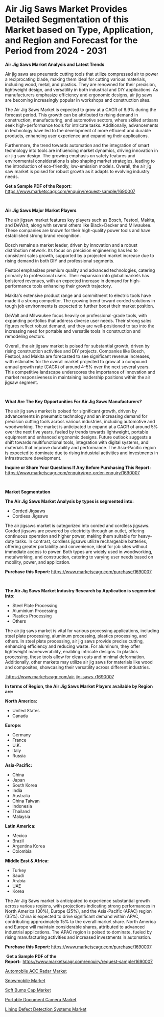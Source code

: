 <p><h1>Air Jig Saws Market Provides Detailed Segmentation of this Market based on Type, Application, and Region and Forecast for the Period from 2024 - 2031</h1></p><p><strong>Air Jig Saws Market Analysis and Latest Trends</strong></p>
<p><p>Air jig saws are pneumatic cutting tools that utilize compressed air to power a reciprocating blade, making them ideal for cutting various materials, including wood, metal, and plastics. They are renowned for their precision, lightweight design, and versatility in both industrial and DIY applications. As manufacturers emphasize efficiency and ergonomic designs, air jig saws are becoming increasingly popular in workshops and construction sites.</p><p>The Air Jig Saws Market is expected to grow at a CAGR of 6.9% during the forecast period. This growth can be attributed to rising demand in construction, manufacturing, and automotive sectors, where skilled artisans seek high-performance tools for intricate tasks. Additionally, advancements in technology have led to the development of more efficient and durable products, enhancing user experience and expanding their applications. </p><p>Furthermore, the trend towards automation and the integration of smart technology into tools are influencing market dynamics, driving innovation in air jig saw design. The growing emphasis on safety features and environmental considerations is also shaping market strategies, leading to the introduction of eco-friendly, low-emission models. Overall, the air jig saw market is poised for robust growth as it adapts to evolving industry needs.</p></p>
<p><strong>Get a Sample PDF of the Report:&nbsp;</strong> <a href="https://www.marketscagr.com/enquiry/request-sample/1690007?utm_campaign=1557&utm_medium=2&utm_source=Github&utm_content=ia&utm_term=17102024&utm_id=air-jig-saws">https://www.marketscagr.com/enquiry/request-sample/1690007</a></p>
<p>&nbsp;</p>
<p><strong>Air Jig Saws Major Market Players</strong></p>
<p><p>The air jigsaw market features key players such as Bosch, Festool, Makita, and DeWalt, along with several others like Black+Decker and Milwaukee. These companies are known for their high-quality power tools and have established strong brand recognition.</p><p>Bosch remains a market leader, driven by innovation and a robust distribution network. Its focus on precision engineering has led to consistent sales growth, supported by a projected market increase due to rising demand in both DIY and professional segments.</p><p>Festool emphasizes premium quality and advanced technologies, catering primarily to professional users. Their expansion into global markets has bolstered revenues, with an expected increase in demand for high-performance tools enhancing their growth trajectory.</p><p>Makita's extensive product range and commitment to electric tools have made it a strong competitor. The growing trend toward corded solutions in tough job environments is expected to further boost their market position.</p><p>DeWalt and Milwaukee focus heavily on professional-grade tools, with expanding portfolios that address diverse user needs. Their strong sales figures reflect robust demand, and they are well-positioned to tap into the increasing need for portable and versatile tools in construction and remodeling sectors.</p><p>Overall, the air jigsaw market is poised for substantial growth, driven by rising construction activities and DIY projects. Companies like Bosch, Festool, and Makita are forecasted to see significant revenue increases, with estimates for the overall market projected to grow at a compound annual growth rate (CAGR) of around 4-5% over the next several years. This competitive landscape underscores the importance of innovation and market responsiveness in maintaining leadership positions within the air jigsaw segment.</p></p>
<p>&nbsp;</p>
<p><strong>What Are The Key Opportunities For Air Jig Saws Manufacturers?</strong></p>
<p><p>The air jig saws market is poised for significant growth, driven by advancements in pneumatic technology and an increasing demand for precision cutting tools across various industries, including automotive and woodworking. The market is anticipated to expand at a CAGR of around 5% over the next five years, fueled by trends towards lightweight, portable equipment and enhanced ergonomic designs. Future outlook suggests a shift towards multifunctional tools, integration with digital systems, and materials that improve durability and performance. The Asia-Pacific region is expected to dominate due to rising industrial activities and investments in infrastructure development.</p></p>
<p><strong>Inquire or Share Your Questions If Any Before Purchasing This Report:</strong> <a href="https://www.marketscagr.com/enquiry/pre-order-enquiry/1690007?utm_campaign=1557&utm_medium=2&utm_source=Github&utm_content=ia&utm_term=17102024&utm_id=air-jig-saws">https://www.marketscagr.com/enquiry/pre-order-enquiry/1690007</a></p>
<p>&nbsp;</p>
<p><strong>Market Segmentation</strong></p>
<p><strong>The Air Jig Saws Market Analysis by types is segmented into:</strong></p>
<p><ul><li>Corded Jigsaws</li><li>Cordless Jigsaws</li></ul></p>
<p><p>The air jigsaws market is categorized into corded and cordless jigsaws. Corded jigsaws are powered by electricity through an outlet, offering continuous operation and higher power, making them suitable for heavy-duty tasks. In contrast, cordless jigsaws utilize rechargeable batteries, offering greater portability and convenience, ideal for job sites without immediate access to power. Both types are widely used in woodworking, metalworking, and construction, catering to varying user needs based on mobility, power, and application.</p></p>
<p><strong>Purchase this Report:&nbsp;</strong><a href="https://www.marketscagr.com/purchase/1690007?utm_campaign=1557&utm_medium=2&utm_source=Github&utm_content=ia&utm_term=17102024&utm_id=air-jig-saws">https://www.marketscagr.com/purchase/1690007</a></p>
<p>&nbsp;</p>
<p><strong>The Air Jig Saws Market Industry Research by Application is segmented into:</strong></p>
<p><ul><li>Steel Plate Processing</li><li>Aluminium Processing</li><li>Plastics Processing</li><li>Others</li></ul></p>
<p><p>The air jig saws market is vital for various processing applications, including steel plate processing, aluminum processing, plastics processing, and others. In steel plate processing, air jig saws provide precise cutting, enhancing efficiency and reducing waste. For aluminum, they offer lightweight maneuverability, enabling intricate designs. In plastics processing, these tools allow for clean cuts and minimal deformation. Additionally, other markets may utilize air jig saws for materials like wood and composites, showcasing their versatility across different industries.</p></p>
<p><a href="https://www.marketscagr.com/air-jig-saws-r1690007?utm_campaign=1557&utm_medium=2&utm_source=Github&utm_content=ia&utm_term=17102024&utm_id=air-jig-saws">&nbsp;https://www.marketscagr.com/air-jig-saws-r1690007</a></p>
<p><strong>In terms of Region, the Air Jig Saws Market Players available by Region are:</strong></p>
<p>
    <p> <strong> North America: </strong>
        <ul>
            <li>United States</li>
            <li>Canada</li>
        </ul>
        </p> 
    <p> <strong> Europe: </strong>
        <ul>
            <li>Germany</li>
            <li>France</li>
            <li>U.K.</li>
            <li>Italy</li>
            <li>Russia</li>
        </ul>
        </p> 
    <p> <strong> Asia-Pacific: </strong>
        <ul>
            <li>China</li>
            <li>Japan</li>
            <li>South Korea</li>
            <li>India</li>
            <li>Australia</li>
            <li>China Taiwan</li>
            <li>Indonesia</li>
            <li>Thailand</li>
            <li>Malaysia</li>
        </ul>
        </p> 
    <p> <strong> Latin America: </strong>
        <ul>
            <li>Mexico</li>
            <li>Brazil</li>
            <li>Argentina Korea</li>
            <li>Colombia</li>
        </ul>
        </p> 
    <p> <strong> Middle East & Africa: </strong>
        <ul>
            <li>Turkey</li>
            <li>Saudi</li>
            <li>Arabia</li>
            <li>UAE</li>
            <li>Korea</li>
        </ul>
    </p>
    </p>
<p><p>The Air Jig Saws market is anticipated to experience substantial growth across various regions, with projections indicating strong performances in North America (30%), Europe (25%), and the Asia-Pacific (APAC) region (35%). China is expected to drive significant demand within APAC, contributing approximately 15% to the overall market share. North America and Europe will maintain considerable shares, attributed to advanced industrial applications. The APAC region is poised to dominate, fueled by rising manufacturing activities and increased investments in automation.</p></p>
<p><strong>Purchase this Report: </strong><a href="https://www.marketscagr.com/purchase/1690007?utm_campaign=1557&utm_medium=2&utm_source=Github&utm_content=ia&utm_term=17102024&utm_id=air-jig-saws">https://www.marketscagr.com/purchase/1690007</a></p>
<p>&nbsp;<strong>Get a Sample PDF of the Report:&nbsp;&nbsp;</strong><a href="https://www.marketscagr.com/enquiry/request-sample/1690007?utm_campaign=1557&utm_medium=2&utm_source=Github&utm_content=ia&utm_term=17102024&utm_id=air-jig-saws">https://www.marketscagr.com/enquiry/request-sample/1690007</a></p>
<p><strong></strong></p>
<p><p><a href="https://github.com/ashepherd82/Market-Research-Report-List-6/blob/main/automobile-acc-radar-market.md?utm_campaign=1557&utm_medium=2&utm_source=Github&utm_content=ia&utm_term=17102024&utm_id=air-jig-saws">Automobile ACC Radar Market</a></p><p><a href="https://issuu.com/reportprime-2/docs/snowmobile-market-size-2030.pptx_955d48028f2ffe?utm_campaign=1557&utm_medium=2&utm_source=Github&utm_content=ia&utm_term=17102024&utm_id=air-jig-saws">Snowmobile Market</a></p><p><a href="https://www.linkedin.com/pulse/global-soft-bump-cap-market-sector2024-2031-metrics-strategic-jkakc?utm_campaign=1557&utm_medium=2&utm_source=Github&utm_content=ia&utm_term=17102024&utm_id=air-jig-saws">Soft Bump Cap Market</a></p><p><a href="https://www.linkedin.com/pulse/portable-document-camera-market-analysis-product-segmentation-kzltc?utm_campaign=1557&utm_medium=2&utm_source=Github&utm_content=ia&utm_term=17102024&utm_id=air-jig-saws">Portable Document Camera Market</a></p><p><a href="https://github.com/kathlinesadup/Market-Research-Report-List-1/blob/main/lining-defect-detection-systems-market.md?utm_campaign=1557&utm_medium=2&utm_source=Github&utm_content=ia&utm_term=17102024&utm_id=air-jig-saws">Lining Defect Detection Systems Market</a></p></p>